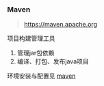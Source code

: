### Maven

> https://maven.apache.org

项目构建管理工具

1. 管理jar包依赖
2. 编译、打包、发布java项目

环境安装与配置见 [maven](../01-环境/02-Maven)

